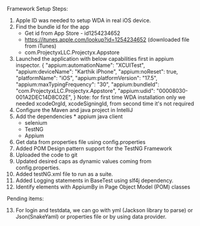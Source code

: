 Framework Setup Steps:

1. Apple ID was needed to setup WDA in real iOS device.
2. Find the bundle id for the app 
    * Get id from App Store - id1254234652	
    * https://itunes.apple.com/lookup?id=1254234652 (downloaded file from iTunes)
    * com.ProjectyxLLC.Projectyx.Appstore
3. Launched the application with below capabilities first in appium inspector.
{
  "appium:automationName": "XCUITest",
  "appium:deviceName": "Karthik iPhone",
  "appium:noReset": true,
  "platformName": "iOS",
  "appium:platformVersion": "17.5",
  "appium:maxTypingFrequency": "30",
  "appium:bundleId": "com.ProjectyxLLC.Projectyx.Appstore",
  "appium:udid": "00008030-001A2DEC14D8C02E",
}
Note: for first time WDA installation only we needed xcodeOrgId, xcodeSigningId, from second time it's not required
 4. Configure the Maven and java project in IntelliJ
 5.  Add the dependencies 
	* appium java client 
        * selenium
        * TestNG
        * Appium
6. Get data from properties file using config.properties
7. Added POM Design pattern support for the TestNG Framework
8. Uploaded the code to git
9. Updated desired caps as dynamic values coming from config.properties.
10. Added testNG.xml file to run as a suite.
11. Added Logging statements in BaseTest using slf4j dependency.
12. Identify elements with AppiumBy in Page Object Model (POM) classes

Pending items:

13. For login and testdata, we can go with yml (Jackson library to parse) or Json(SnakeYaml) or properties file or by using data provider.
